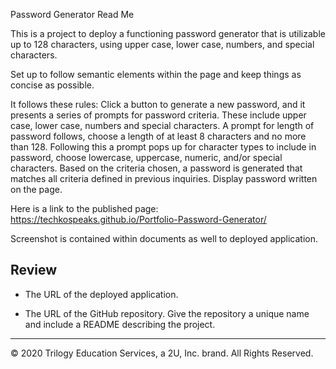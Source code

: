 Password Generator Read Me

This is a project to deploy a functioning password generator that is utilizable up to 128 characters, using upper case, lower case, numbers, and special characters.

Set up to follow semantic elements within the page and keep things as concise as possible.


It follows these rules:
Click a button to generate a new password, and it presents a series of prompts for password criteria.
These include upper case, lower case, numbers and special characters.
A prompt for length of password follows, choose a length of at least 8 characters and no more than 128.
Following this a prompt pops up for character types to include in password, choose lowercase, uppercase, numeric, and/or special characters.
Based on the criteria chosen, a password is generated that matches all criteria defined in previous inquiries.
Display password written on the page.

Here is a link to the published page: https://techkospeaks.github.io/Portfolio-Password-Generator/ 

Screenshot is contained within documents as well to deployed application.




## Review


* The URL of the deployed application.

* The URL of the GitHub repository. Give the repository a unique name and include a README describing the project.

- - -
© 2020 Trilogy Education Services, a 2U, Inc. brand. All Rights Reserved.
